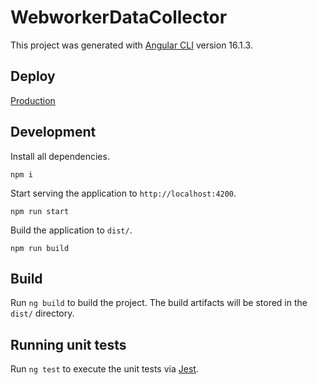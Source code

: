 # WebworkerDataCollector

This project was generated with [Angular CLI](https://github.com/angular/angular-cli) version 16.1.3.

## Deploy

[Production](https://endearing-faun-9844bc.netlify.app/)

## Development

Install all dependencies.

```
npm i
```

Start serving the application to `http://localhost:4200`.

```
npm run start
```

Build the application to `dist/`.

```
npm run build
```


## Build

Run `ng build` to build the project. The build artifacts will be stored in the `dist/` directory.

## Running unit tests

Run `ng test` to execute the unit tests via [Jest](https://jestjs.io/).

